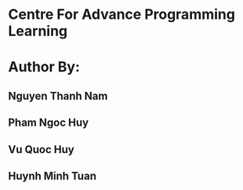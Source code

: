 # Centre For Advance Programming Learning 
# Author By: 
## Nguyen Thanh Nam
## Pham Ngoc Huy 
## Vu Quoc Huy
## Huynh Minh Tuan
